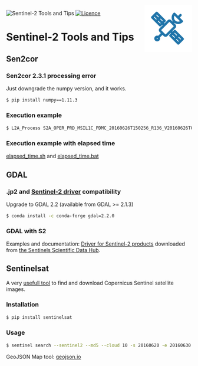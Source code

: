 <img align="right" src="https://raw.githubusercontent.com/ahornero/s2tat/master/favicon.png">

![Sentinel-2 Tools and Tips](https://img.shields.io/badge/Sentinel--2-Tools%20and%20Tips-green.svg)
[![Licence](https://img.shields.io/badge/license-GPLv3-orange.svg)](http://www.gnu.org/licenses/gpl-3.0.html)

# Sentinel-2 Tools and Tips

## Sen2cor
### Sen2cor 2.3.1 processing error
Just downgrade the numpy version, and it works.
```sh
$ pip install numpy==1.11.3
```
### Execution example
```sh
$ L2A_Process S2A_OPER_PRD_MSIL1C_PDMC_20160626T150256_R136_V20160626T093744_20160626T093744.SAFE
```
### Execution example with elapsed time
[elapsed_time.sh](https://github.com/ahornero/s2tat/blob/master/elapsed_time.sh) and [elapsed_time.bat](https://github.com/ahornero/s2tat/blob/master/elapsed_time.bat)

## GDAL
### .jp2 and [Sentinel-2 driver](http://www.gdal.org/frmt_sentinel2.html) compatibility
Upgrade to GDAL 2.2 (available from GDAL >= 2.1.3)
```sh
$ conda install -c conda-forge gdal=2.2.0
```
### GDAL with S2
Examples and documentation: [Driver for Sentinel-2 products](http://www.gdal.org/frmt_sentinel2.html) downloaded from [the Sentinels Scientific Data Hub](https://scihub.copernicus.eu/).

## Sentinelsat
A very [usefull tool](https://github.com/ibamacsr/sentinelsat) to find and download Copernicus Sentinel satellite images.
### Installation
```sh
$ pip install sentinelsat
```
### Usage
```sh
$ sentinel search --sentinel2 --md5 --cloud 10 -s 20160620 -e 20160630 <username> <password> <your-map>.geojson
```
GeoJSON Map tool: [geojson.io](http://geojson.io)
